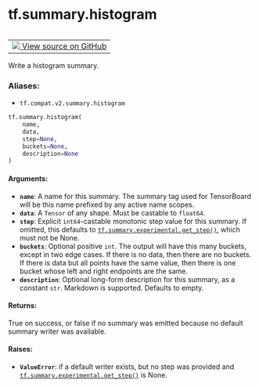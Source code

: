 <div itemscope itemtype="http://developers.google.com/ReferenceObject">
<meta itemprop="name" content="tf.summary.histogram" />
<meta itemprop="path" content="Stable" />
</div>

# tf.summary.histogram

<!-- Insert buttons -->

<table class="tfo-notebook-buttons tfo-api" align="left">

<td>
  <a target="_blank" href="https://github.com/tensorflow/tensorboard/tree/master/tensorboard/plugins/histogram/summary_v2.py">
    <img src="https://www.tensorflow.org/images/GitHub-Mark-32px.png" />
    View source on GitHub
  </a>
</td></table>



<!-- Start diff -->
Write a histogram summary.

### Aliases:

* `tf.compat.v2.summary.histogram`


``` python
tf.summary.histogram(
    name,
    data,
    step=None,
    buckets=None,
    description=None
)
```



<!-- Placeholder for "Used in" -->


#### Arguments:


* <b>`name`</b>: A name for this summary. The summary tag used for TensorBoard will
  be this name prefixed by any active name scopes.
* <b>`data`</b>: A `Tensor` of any shape. Must be castable to `float64`.
* <b>`step`</b>: Explicit `int64`-castable monotonic step value for this summary. If
  omitted, this defaults to <a href="../../tf/summary/experimental/get_step.md"><code>tf.summary.experimental.get_step()</code></a>, which must
  not be None.
* <b>`buckets`</b>: Optional positive `int`. The output will have this
  many buckets, except in two edge cases. If there is no data, then
  there are no buckets. If there is data but all points have the
  same value, then there is one bucket whose left and right
  endpoints are the same.
* <b>`description`</b>: Optional long-form description for this summary, as a
  constant `str`. Markdown is supported. Defaults to empty.


#### Returns:

True on success, or false if no summary was emitted because no default
summary writer was available.



#### Raises:


* <b>`ValueError`</b>: if a default writer exists, but no step was provided and
  <a href="../../tf/summary/experimental/get_step.md"><code>tf.summary.experimental.get_step()</code></a> is None.